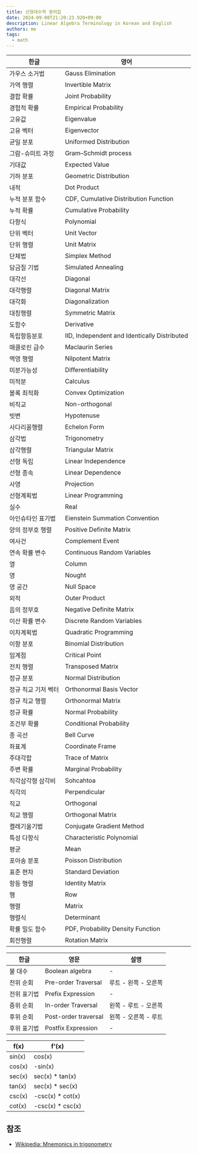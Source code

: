 ```yaml
---
title: 선형대수학 용어집
date: 2024-09-08T21:20:23.920+09:00
description: Linear Algebra Terminology in Korean and English
authors: me
tags:
  - math 
---
```


| 한글 | 영어 |
| --- | --- |
| 가우스 소거법 | Gauss Elimination |
| 가역 행렬 | Invertible Matrix |
| 결합 확률 | Joint Probability |
| 경험적 확률 | Empirical Probability |
| 고유값 | Eigenvalue |
| 고유 벡터 | Eigenvector |
| 균일 분포 | Uniformed Distribution |
| 그람-슈미트 과정 | Gram–Schmidt process |
| 기대값 | Expected Value |
| 기하 분포 | Geometric Distribution |
| 내적 | Dot Product |
| 누적 분포 함수 | CDF, Cumulative Distribution Function |
| 누적 확률 | Cumulative Probability |
| 다항식 | Polynomial |
| 단위 벡터 | Unit Vector |
| 단위 행렬 | Unit Matrix |
| 단체법 | Simplex Method |
| 담금질 기법 | Simulated Annealing |
| 대각선 | Diagonal |
| 대각행렬 | Diagonal Matrix |
| 대각화 | Diagonalization |
| 대칭행렬 | Symmetric Matrix |
| 도함수 | Derivative |
| 독립항등분포 | IID, Independent and Identically Distributed |
| 매클로린 급수 | Maclaurin Series |
| 멱영 행렬 | Nilpotent Matrix |
| 미분가능성 | Differentiability |
| 미적분 | Calculus |
| 볼록 최적화 | Convex Optimization |
| 비직교 | Non-orthogonal |
| 빗변 | Hypotenuse |
| 사다리꼴행렬 | Echelon Form |
| 삼각법 | Trigonometry |
| 삼각행렬 | Triangular Matrix |
| 선형 독립 | Linear Independence |
| 선형 종속 | Linear Dependence |
| 사영 | Projection |
| 선형계획법 | Linear Programming |
| 실수 | Real |
| 아인슈타인 표기법 | Eienstein Summation Convention |
| 양의 정부호 행렬 | Positive Definite Matrix |
| 여사건 | Complement Event |
| 연속 확률 변수 | Continuous Random Variables |
| 열 | Column |
| 영 | Nought |
| 영 공간 | Null Space |
| 외적 | Outer Product |
| 음의 정부호 | Negative Definite Matrix |
| 이산 확률 변수 | Discrete Random Variables |
| 이차계획법 | Quadratic Programming |
| 이항 분포 | Binomial Distribution |
| 임계점 | Critical Point |
| 전치 행렬 | Transposed Matrix |
| 정규 분포 | Normal Distribution |
| 정규 직교 기저 벡터 | Orthonormal Basis Vector |
| 정규 직교 행렬 | Orthonormal Matrix |
| 정규 확률 | Normal Probability |
| 조건부 확률 | Conditional Probability |
| 종 곡선 | Bell Curve |
| 좌표계 | Coordinate Frame |
| 주대각합 | Trace of Matrix |
| 주변 확률 | Marginal Probability |
| 직각삼각형 삼각비 | Sohcahtoa |
| 직각의 | Perpendicular |
| 직교 | Orthogonal |
| 직교 행렬 | Orthogonal Matrix |
| 켤레기울기법 | Conjugate Gradient Method |
| 특성 다항식 | Characteristic Polynomial |
| 평균 | Mean |
| 포아송 분포 | Poisson Distribution |
| 표준 편차 | Standard Deviation |
| 항등 행렬 | Identity Matrix |
| 행 | Row |
| 행렬 | Matrix |
| 행렬식 | Determinant |
| 확률 밀도 함수 | PDF, Probability Density Function |
| 회전행렬 | Rotation Matrix |

| 한글 | 영문 | 설명 |
| --- | --- | --- |
| 불 대수 | Boolean algebra | - |
| 전위 순회 | Pre-order Traversal | 루트 - 왼쪽 - 오른쪽 |
| 전위 표기법 | Prefix Expression | - |
| 중위 순회 | In-order Traversal | 왼쪽 - 루트 - 오른쪽 |
| 후위 순회 | Post-order traversal | 왼쪽 - 오른쪽 - 루트 |
| 후위 표기법 | Postfix Expression | - |

| f(x) | f'(x) |
| --- | --- |
| sin(x) | cos(x) |
| cos(x) | -sin(x) |
| sec(x) | sec(x) * tan(x) |
| tan(x) | sec(x) * sec(x) |
| csc(x) | -csc(x) * cot(x) |
| cot(x) | -csc(x) * csc(x) |

## 참조

- [Wikipedia: Mnemonics in trigonometry](https://en.wikipedia.org/wiki/Mnemonics_in_trigonometry)

